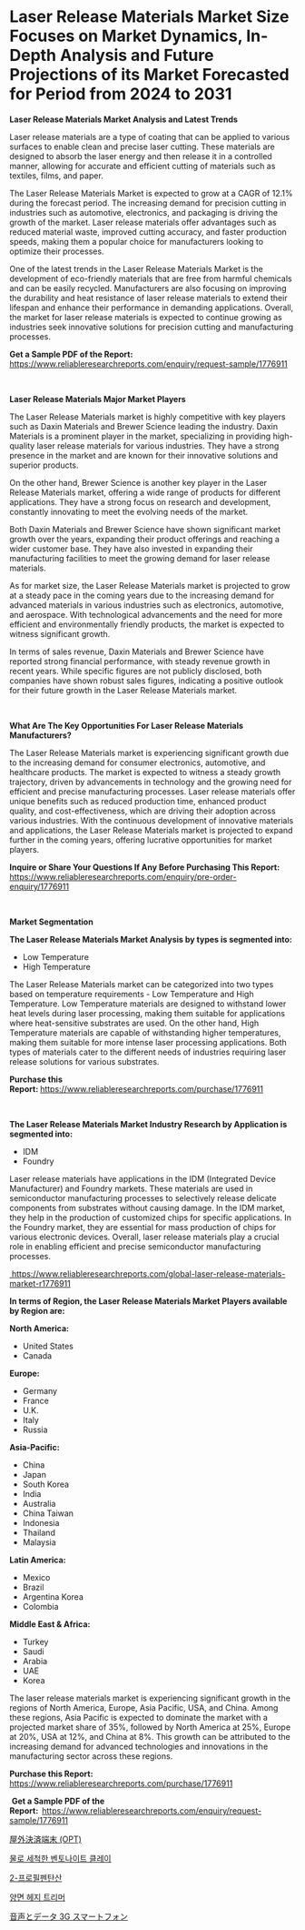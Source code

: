 <p><h1>Laser Release Materials Market Size Focuses on Market Dynamics, In-Depth Analysis and Future Projections of its Market Forecasted for Period from 2024 to 2031</h1></p><p><strong>Laser Release Materials Market Analysis and Latest Trends</strong></p>
<p><p>Laser release materials are a type of coating that can be applied to various surfaces to enable clean and precise laser cutting. These materials are designed to absorb the laser energy and then release it in a controlled manner, allowing for accurate and efficient cutting of materials such as textiles, films, and paper.</p><p>The Laser Release Materials Market is expected to grow at a CAGR of 12.1% during the forecast period. The increasing demand for precision cutting in industries such as automotive, electronics, and packaging is driving the growth of the market. Laser release materials offer advantages such as reduced material waste, improved cutting accuracy, and faster production speeds, making them a popular choice for manufacturers looking to optimize their processes.</p><p>One of the latest trends in the Laser Release Materials Market is the development of eco-friendly materials that are free from harmful chemicals and can be easily recycled. Manufacturers are also focusing on improving the durability and heat resistance of laser release materials to extend their lifespan and enhance their performance in demanding applications. Overall, the market for laser release materials is expected to continue growing as industries seek innovative solutions for precision cutting and manufacturing processes.</p></p>
<p><strong>Get a Sample PDF of the Report:&nbsp;</strong> <a href="https://www.reliableresearchreports.com/enquiry/request-sample/1776911">https://www.reliableresearchreports.com/enquiry/request-sample/1776911</a></p>
<p>&nbsp;</p>
<p><strong>Laser Release Materials Major Market Players</strong></p>
<p><p>The Laser Release Materials market is highly competitive with key players such as Daxin Materials and Brewer Science leading the industry. Daxin Materials is a prominent player in the market, specializing in providing high-quality laser release materials for various industries. They have a strong presence in the market and are known for their innovative solutions and superior products.</p><p>On the other hand, Brewer Science is another key player in the Laser Release Materials market, offering a wide range of products for different applications. They have a strong focus on research and development, constantly innovating to meet the evolving needs of the market. </p><p>Both Daxin Materials and Brewer Science have shown significant market growth over the years, expanding their product offerings and reaching a wider customer base. They have also invested in expanding their manufacturing facilities to meet the growing demand for laser release materials.</p><p>As for market size, the Laser Release Materials market is projected to grow at a steady pace in the coming years due to the increasing demand for advanced materials in various industries such as electronics, automotive, and aerospace. With technological advancements and the need for more efficient and environmentally friendly products, the market is expected to witness significant growth.</p><p>In terms of sales revenue, Daxin Materials and Brewer Science have reported strong financial performance, with steady revenue growth in recent years. While specific figures are not publicly disclosed, both companies have shown robust sales figures, indicating a positive outlook for their future growth in the Laser Release Materials market.</p></p>
<p>&nbsp;</p>
<p><strong>What Are The Key Opportunities For Laser Release Materials Manufacturers?</strong></p>
<p><p>The Laser Release Materials market is experiencing significant growth due to the increasing demand for consumer electronics, automotive, and healthcare products. The market is expected to witness a steady growth trajectory, driven by advancements in technology and the growing need for efficient and precise manufacturing processes. Laser release materials offer unique benefits such as reduced production time, enhanced product quality, and cost-effectiveness, which are driving their adoption across various industries. With the continuous development of innovative materials and applications, the Laser Release Materials market is projected to expand further in the coming years, offering lucrative opportunities for market players.</p></p>
<p><strong>Inquire or Share Your Questions If Any Before Purchasing This Report:</strong> <a href="https://www.reliableresearchreports.com/enquiry/pre-order-enquiry/1776911">https://www.reliableresearchreports.com/enquiry/pre-order-enquiry/1776911</a></p>
<p>&nbsp;</p>
<p><strong>Market Segmentation</strong></p>
<p><strong>The Laser Release Materials Market Analysis by types is segmented into:</strong></p>
<p><ul><li>Low Temperature</li><li>High Temperature</li></ul></p>
<p><p>The Laser Release Materials market can be categorized into two types based on temperature requirements - Low Temperature and High Temperature. Low Temperature materials are designed to withstand lower heat levels during laser processing, making them suitable for applications where heat-sensitive substrates are used. On the other hand, High Temperature materials are capable of withstanding higher temperatures, making them suitable for more intense laser processing applications. Both types of materials cater to the different needs of industries requiring laser release solutions for various substrates.</p></p>
<p><strong>Purchase this Report:&nbsp;</strong><a href="https://www.reliableresearchreports.com/purchase/1776911">https://www.reliableresearchreports.com/purchase/1776911</a></p>
<p>&nbsp;</p>
<p><strong>The Laser Release Materials Market Industry Research by Application is segmented into:</strong></p>
<p><ul><li>IDM</li><li>Foundry</li></ul></p>
<p><p>Laser release materials have applications in the IDM (Integrated Device Manufacturer) and Foundry markets. These materials are used in semiconductor manufacturing processes to selectively release delicate components from substrates without causing damage. In the IDM market, they help in the production of customized chips for specific applications. In the Foundry market, they are essential for mass production of chips for various electronic devices. Overall, laser release materials play a crucial role in enabling efficient and precise semiconductor manufacturing processes.</p></p>
<p><a href="https://www.reliableresearchreports.com/global-laser-release-materials-market-r1776911">&nbsp;https://www.reliableresearchreports.com/global-laser-release-materials-market-r1776911</a></p>
<p><strong>In terms of Region, the Laser Release Materials Market Players available by Region are:</strong></p>
<p>
    <p> <strong> North America: </strong>
        <ul>
            <li>United States</li>
            <li>Canada</li>
        </ul>
        </p> 
    <p> <strong> Europe: </strong>
        <ul>
            <li>Germany</li>
            <li>France</li>
            <li>U.K.</li>
            <li>Italy</li>
            <li>Russia</li>
        </ul>
        </p> 
    <p> <strong> Asia-Pacific: </strong>
        <ul>
            <li>China</li>
            <li>Japan</li>
            <li>South Korea</li>
            <li>India</li>
            <li>Australia</li>
            <li>China Taiwan</li>
            <li>Indonesia</li>
            <li>Thailand</li>
            <li>Malaysia</li>
        </ul>
        </p> 
    <p> <strong> Latin America: </strong>
        <ul>
            <li>Mexico</li>
            <li>Brazil</li>
            <li>Argentina Korea</li>
            <li>Colombia</li>
        </ul>
        </p> 
    <p> <strong> Middle East & Africa: </strong>
        <ul>
            <li>Turkey</li>
            <li>Saudi</li>
            <li>Arabia</li>
            <li>UAE</li>
            <li>Korea</li>
        </ul>
    </p>
    </p>
<p><p>The laser release materials market is experiencing significant growth in the regions of North America, Europe, Asia Pacific, USA, and China. Among these regions, Asia Pacific is expected to dominate the market with a projected market share of 35%, followed by North America at 25%, Europe at 20%, USA at 12%, and China at 8%. This growth can be attributed to the increasing demand for advanced technologies and innovations in the manufacturing sector across these regions.</p></p>
<p><strong>Purchase this Report: </strong><a href="https://www.reliableresearchreports.com/purchase/1776911">https://www.reliableresearchreports.com/purchase/1776911</a></p>
<p>&nbsp;<strong>Get a Sample PDF of the Report:&nbsp;&nbsp;</strong><a href="https://www.reliableresearchreports.com/enquiry/request-sample/1776911">https://www.reliableresearchreports.com/enquiry/request-sample/1776911</a></p>
<p><strong></strong></p>
<p><p><a href="https://medium.com/@austinallan03/%E3%82%A2%E3%82%A6%E3%83%88%E3%83%89%E3%82%A2%E6%B1%BA%E6%B8%88%E7%AB%AF%E6%9C%AB-opt-%E5%B8%82%E5%A0%B4%E8%A6%8F%E6%A8%A1-%E5%B8%82%E5%A0%B4%E5%B1%95%E6%9C%9B%E3%81%A8%E5%B8%82%E5%A0%B4%E4%BA%88%E6%B8%AC-2024%E5%B9%B4%E3%81%8B%E3%82%892031%E5%B9%B4-2f73592e05e0">屋外決済端末 (OPT)</a></p><p><a href="https://medium.com/@verniemorar2023/%EC%88%98%EB%B6%84-%EC%84%B8%ED%83%81-%EB%B2%A4%ED%86%A0%EB%82%98%EC%9D%B4%ED%8A%B8-%ED%81%B4%EB%A0%88%EC%9D%B4-%EC%8B%9C%EC%9E%A5-%EB%B6%84%EC%84%9D-%EA%B7%B8%EC%9D%98-cagr-%EC%8B%9C%EC%9E%A5-%EC%84%B8%EB%B6%84%ED%99%94-%EB%B0%8F-%EA%B8%80%EB%A1%9C%EB%B2%8C-%EC%82%B0%EC%97%85-%EA%B0%9C%EC%9A%94-f56622de7d8f">물로 세척한 벤토나이트 클레이</a></p><p><a href="https://medium.com/@hilmi-2a/2-%ED%94%84%EB%A1%9C%ED%95%84%ED%8E%9C%ED%83%84%EC%82%B0-%EC%8B%9C%EC%9E%A5-%EB%B6%84%EC%84%9D-cagr-%EC%8B%9C%EC%9E%A5-%EC%84%B8%EB%B6%84%ED%99%94-%EB%B0%8F-%EA%B8%80%EB%A1%9C%EB%B2%8C-%EC%82%B0%EC%97%85-%EA%B0%9C%EC%9A%94-45293f998285">2-프로필펜탄산</a></p><p><a href="https://github.com/giancarlo642004/Market-Research-Report-List-1/blob/main/209839399779.md">양면 헤지 트리머</a></p><p><a href="https://github.com/bucuel854722/Market-Research-Report-List-2/blob/main/5119817105986.md">音声とデータ 3G スマートフォン</a></p></p>